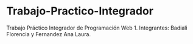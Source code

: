 # Trabajo-Practico-Integrador
Trabajo Práctico Integrador de Programación Web 1.
Integrantes: Badiali Florencia y Fernandez Ana Laura.
